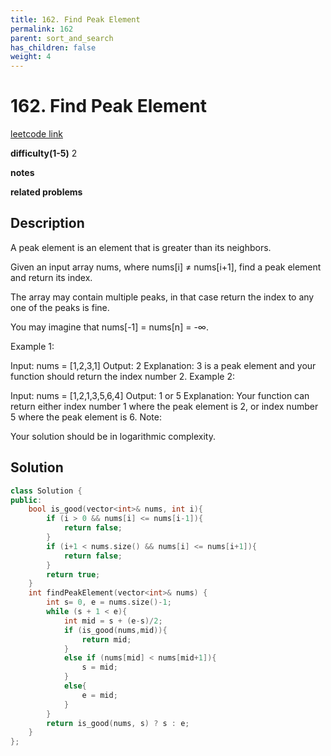 ```yaml
---
title: 162. Find Peak Element
permalink: 162
parent: sort_and_search
has_children: false
weight: 4
---
```

# 162. Find Peak Element
[leetcode link](https://leetcode.com/problems/find-peak-element/)

**difficulty(1-5)** 
2

**notes**   

**related problems**


## Description
A peak element is an element that is greater than its neighbors.

Given an input array nums, where nums[i] ≠ nums[i+1], find a peak element and return its index.

The array may contain multiple peaks, in that case return the index to any one of the peaks is fine.

You may imagine that nums[-1] = nums[n] = -∞.

Example 1:

Input: nums = [1,2,3,1]
Output: 2
Explanation: 3 is a peak element and your function should return the index number 2.
Example 2:

Input: nums = [1,2,1,3,5,6,4]
Output: 1 or 5 
Explanation: Your function can return either index number 1 where the peak element is 2, 
             or index number 5 where the peak element is 6.
Note:

Your solution should be in logarithmic complexity.

## Solution

```c++
class Solution {
public:
    bool is_good(vector<int>& nums, int i){
        if (i > 0 && nums[i] <= nums[i-1]){
            return false;
        }
        if (i+1 < nums.size() && nums[i] <= nums[i+1]){
            return false;
        }
        return true;
    }
    int findPeakElement(vector<int>& nums) {
        int s= 0, e = nums.size()-1;
        while (s + 1 < e){
            int mid = s + (e-s)/2;
            if (is_good(nums,mid)){
                return mid;
            }
            else if (nums[mid] < nums[mid+1]){
                s = mid;
            }
            else{
                e = mid;
            }
        }
        return is_good(nums, s) ? s : e;
    }
};
```


<!-- 
Default label
{: .label }

Blue label
{: .label .label-blue }

Stable
{: .label .label-green }

New release
{: .label .label-purple }

Coming soon
{: .label .label-yellow }

Deprecated
{: .label .label-red } -->

